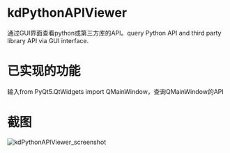 # kdPythonAPIViewer
通过GUI界面查看python或第三方库的API。query Python API and third party library API via GUI interface.

# 已实现的功能
输入from PyQt5.QtWidgets import QMainWindow，查询QMainWindow的API

# 截图

![kdPythonAPIViewer_screenshot](https://github.com/bkdwei/kdPythonAPIViewer/blob/master/doc/kdPythonAPIViewer_screenshot.png "截图")
